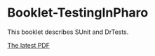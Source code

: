 # Booklet-TestingInPharo
This booklet describes SUnit and DrTests.

[The latest PDF](https://github.com/SquareBracketAssociates/Booklet-TestingInPharo/releases/download/latest/TestingInPharo.pdf)
